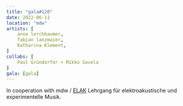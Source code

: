 ```yaml
---
title: "gala#120"
date: 2022-06-11
location: "mdw"
artists: [
    anna lerchbaumer,
    fabian lanzmaier,
    Katharina Klement,
]
collabs: [
    Paul Gründorfer + Mikko Savela
]
gala: [gala]
---
```

In cooperation with mdw / [ELAK](https://elakwien.at) Lehrgang für elektroakustische und experimentelle Musik.
